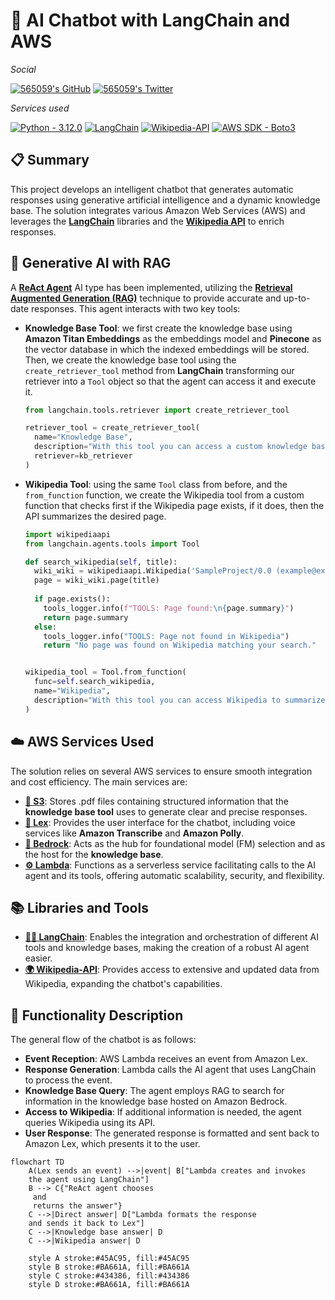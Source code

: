 # 🤖 AI Chatbot with LangChain and AWS

_Social_

[![565059's GitHub](https://img.shields.io/badge/565059-000000?logo=github&logoColor=ffffff)](https://github.com/565059 "Go to 565059's GitHub") [![565059's Twitter](https://img.shields.io/badge/565059-Follow-black?logo=x&logoColor=FFFFFF&labelColor=000000)](https://twitter.com/56_50_59)

_Services used_

[![Python - 3.12.0](https://img.shields.io/static/v1?label=Python&message=v3.12.0&color=3776AB&labelColor=3776AB&logo=python&logoColor=ffffff)](https://www.python.org/downloads/release/python-3120/ "Go to Python") [![LangChain](https://img.shields.io/badge/🦜️🔗Langchain-v0.2.3-1C3C3C?&labelColor=1C3C3C)](https://github.com/langchain-ai "Go to LangChain") [![Wikipedia-API](https://img.shields.io/badge/Wikipedia--API-v0.6.8-000000?logo=wikipedia&logoColor=ffffff&labelColor=000000)](https://github.com/martin-majlis/Wikipedia-API "Go to Wikipedia-API") [![AWS SDK - Boto3](https://img.shields.io/badge/Boto3-v1.34.124-232f3e?logo=amazonwebservices&logoColor=ffffff&labelColor=232f3e)](https://github.com/boto/boto3 "Go to Boto3") 

## 📋 Summary

This project develops an intelligent chatbot that generates automatic responses using generative artificial intelligence and a dynamic knowledge base. The solution integrates various Amazon Web Services (AWS) and leverages the [**LangChain**](https://github.com/langchain-ai/langchain "Go to LangChain") libraries and the [**Wikipedia API**](https://github.com/martin-majlis/Wikipedia-API "Go to Wikipedia-API") to enrich responses.

## 🤔 Generative AI with RAG

A [**ReAct Agent**](https://react-lm.github.io/ "Go to ReAct Agent explanation") AI type has been implemented, utilizing the [**Retrieval Augmented Generation (RAG)**](https://aws.amazon.com/what-is/retrieval-augmented-generation/ "Go to RAG explanation") technique to provide accurate and up-to-date responses. This agent interacts with two key tools:

* **Knowledge Base Tool**: we first create the knowledge base using **Amazon Titan Embeddings** as the embeddings model and **Pinecone** as the vector database in which the indexed embeddings will be stored. Then, we create the knowledge base tool using the `create_retriever_tool` method from **LangChain** transforming our retriever into a `Tool` object so that the agent can access it and execute it.

  ```python
  from langchain.tools.retriever import create_retriever_tool

  retriever_tool = create_retriever_tool(
    name="Knowledge Base",
    description="With this tool you can access a custom knowledge base.",
    retriever=kb_retriever
  )
  ```

* **Wikipedia Tool**: using the same `Tool` class from before, and the `from_function` function, we create the Wikipedia tool from a custom function that checks first if the Wikipedia page exists, if it does, then the API summarizes the desired page.

  ```python
  import wikipediaapi
  from langchain.agents.tools import Tool
  
  def search_wikipedia(self, title):
    wiki_wiki = wikipediaapi.Wikipedia('SampleProject/0.0 (example@example.com)', 'en')
    page = wiki_wiki.page(title)
        
    if page.exists():
      tools_logger.info(f"TOOLS: Page found:\n{page.summary}")
      return page.summary 
    else:
      tools_logger.info("TOOLS: Page not found in Wikipedia")
      return "No page was found on Wikipedia matching your search."

  
  wikipedia_tool = Tool.from_function(
    func=self.search_wikipedia,
    name="Wikipedia",
    description="With this tool you can access Wikipedia to summarize different topics that you don't know."
  )
  ```

## ☁️ AWS Services Used

The solution relies on several AWS services to ensure smooth integration and cost efficiency. The main services are:

* [**📁 S3**](https://aws.amazon.com/s3 "Go to Amazon S3"): Stores .pdf files containing structured information that the **knowledge base tool** uses to generate clear and precise responses.
* [**💬 Lex**](https://aws.amazon.com/lex/ "Go to Amazon Lex"): Provides the user interface for the chatbot, including voice services like **Amazon Transcribe** and **Amazon Polly**.
* [**🧠 Bedrock**](https://aws.amazon.com/bedrock/ "Go to Amazon Bedrock"): Acts as the hub for foundational model (FM) selection and as the host for the **knowledge base**.
* [**⚙ Lambda**](https://aws.amazon.com/lambda/ "Go to Amazon Lambda"): Functions as a serverless service facilitating calls to the AI agent and its tools, offering automatic scalability, security, and flexibility.

## 📚 Libraries and Tools

* [**🦜️🔗 LangChain**](https://github.com/langchain-ai/langchain "Go to LangChain repository"): Enables the integration and orchestration of different AI tools and knowledge bases, making the creation of a robust AI agent easier.
* [**🌍 Wikipedia-API**](https://github.com/martin-majlis/Wikipedia-API "Go to Wikipedia-API repository"): Provides access to extensive and updated data from Wikipedia, expanding the chatbot's capabilities.

## 🚀 Functionality Description

The general flow of the chatbot is as follows:

* **Event Reception**: AWS Lambda receives an event from Amazon Lex.
* **Response Generation**: Lambda calls the AI agent that uses LangChain to process the event.
* **Knowledge Base Query**: The agent employs RAG to search for information in the knowledge base hosted on Amazon Bedrock.
* **Access to Wikipedia**: If additional information is needed, the agent queries Wikipedia using its API.
* **User Response**: The generated response is formatted and sent back to Amazon Lex, which presents it to the user.

```mermaid
flowchart TD
    A(Lex sends an event) -->|event| B["Lambda creates and invokes 
    the agent using LangChain"]
    B --> C{"ReAct agent chooses
     and 
     returns the answer"}
    C -->|Direct answer| D["Lambda formats the response 
    and sends it back to Lex"]
    C -->|Knowledge base answer| D
    C -->|Wikipedia answer| D

    style A stroke:#45AC95, fill:#45AC95
    style B stroke:#BA661A, fill:#BA661A
    style C stroke:#434386, fill:#434386
    style D stroke:#BA661A, fill:#BA661A
```
